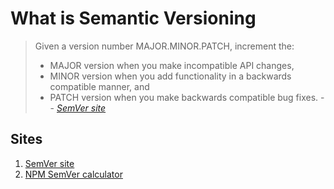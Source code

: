 # What is Semantic Versioning

> Given a version number MAJOR.MINOR.PATCH, increment the:
>
> -   MAJOR version when you make incompatible API changes,
> -   MINOR version when you add functionality in a backwards compatible manner, and
> -   PATCH version when you make backwards compatible bug fixes.
> -- *[SemVer site]*

## Sites

1. [SemVer site]
1. [NPM SemVer calculator]

[NPM SemVer calculator]: https://semver.npmjs.com/
[SemVer site]: https://semver.org/
